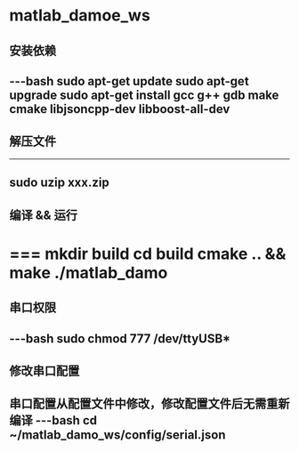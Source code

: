 # matlab_damoe_ws

## 安装依赖
---bash
 sudo apt-get update 
 sudo apt-get upgrade
 sudo apt-get install gcc g++ gdb make cmake libjsoncpp-dev libboost-all-dev 
---

## 解压文件
---
 sudo uzip xxx.zip
---

## 编译 && 运行
===
 mkdir build
 cd build
 cmake .. && make
 ./matlab_damo
===

## 串口权限
---bash
 sudo chmod 777 /dev/ttyUSB*
---


## 修改串口配置

串口配置从配置文件中修改，修改配置文件后无需重新编译
---bash
 cd ~/matlab_damo_ws/config/serial.json
---



